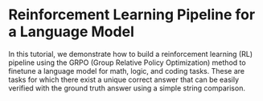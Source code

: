 # Reinforcement Learning Pipeline for a Language Model
In this tutorial, we demonstrate how to build a reinforcement learning (RL) pipeline using the GRPO (Group Relative Policy Optimization) method to finetune a language model for math, logic, and coding tasks. These are tasks for which there exist a unique correct answer that can be easily verified with the ground truth answer using a simple string comparison.
